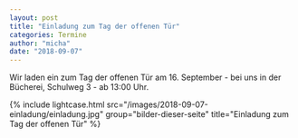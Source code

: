 ```yaml
---
layout: post
title: "Einladung zum Tag der offenen Tür"
categories: Termine
author: "micha"
date: "2018-09-07"
---
```



Wir laden ein zum Tag der offenen Tür am 16. September - bei uns in der Bücherei, Schulweg 3 - ab 13:00 Uhr.

{% include lightcase.html src="/images/2018-09-07-einladung/einladung.jpg" group="bilder-dieser-seite"
           title="Einladung zum Tag der offenen Tür" %}
